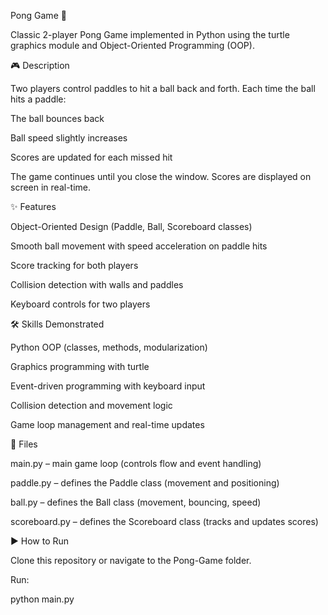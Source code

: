 Pong Game 🏓

Classic 2-player Pong Game implemented in Python using the turtle graphics module and Object-Oriented Programming (OOP).

🎮 Description

Two players control paddles to hit a ball back and forth.
Each time the ball hits a paddle:

The ball bounces back

Ball speed slightly increases

Scores are updated for each missed hit

The game continues until you close the window. Scores are displayed on screen in real-time.

✨ Features

Object-Oriented Design (Paddle, Ball, Scoreboard classes)

Smooth ball movement with speed acceleration on paddle hits

Score tracking for both players

Collision detection with walls and paddles

Keyboard controls for two players

🛠️ Skills Demonstrated

Python OOP (classes, methods, modularization)

Graphics programming with turtle

Event-driven programming with keyboard input

Collision detection and movement logic

Game loop management and real-time updates

📂 Files

main.py – main game loop (controls flow and event handling)

paddle.py – defines the Paddle class (movement and positioning)

ball.py – defines the Ball class (movement, bouncing, speed)

scoreboard.py – defines the Scoreboard class (tracks and updates scores)

▶️ How to Run

Clone this repository or navigate to the Pong-Game folder.

Run:

python main.py